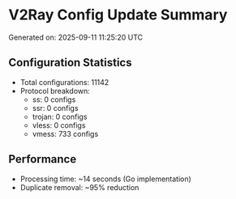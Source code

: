 # V2Ray Config Update Summary
Generated on: 2025-09-11 11:25:20 UTC

## Configuration Statistics
- Total configurations: 11142
- Protocol breakdown:
  - ss: 0 configs
  - ssr: 0 configs
  - trojan: 0 configs
  - vless: 0 configs
  - vmess: 733 configs

## Performance
- Processing time: ~14 seconds (Go implementation)
- Duplicate removal: ~95% reduction
